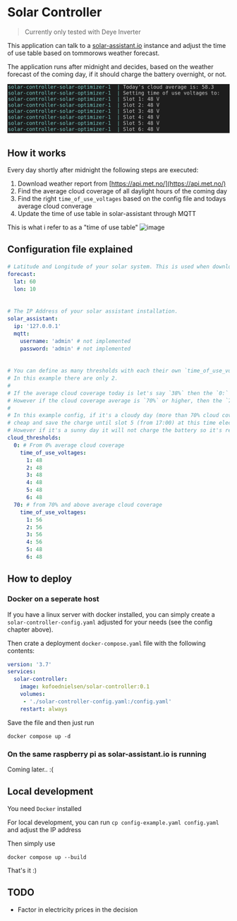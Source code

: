 # Solar Controller

> Currently only tested with Deye Inverter

This application can talk to a [solar-assistant.io](solar-assistant.io) instance and adjust the time of use table based on tommorows weather forecast.

The application runs after midnight and decides, based on the weather forecast of the coming day, if it should charge the battery overnight, or not.


<p align="center">
  <img src="/screenshot.png">
</p>

## How it works

Every day shortly after midnight the following steps are executed:

1. Download weather report from [https://api.met.no/](https://api.met.no/)
2. Find the average cloud coverage of all daylight hours of the coming day
3. Find the right `time_of_use_voltages` based on the config file and todays average cloud converage
4. Update the time of use table in solar-assistant through MQTT

This is what i refer to as a "time of use table"
![image](https://user-images.githubusercontent.com/51154775/220212642-51db6d08-9571-4e79-81bf-702c18ada20c.png)

## Configuration file explained

```yaml
# Latitude and Longitude of your solar system. This is used when downloading the weather forecast
forecast: 
  lat: 60
  lon: 10
  
  
# The IP Address of your solar assistant installation.
solar_assistant:
  ip: '127.0.0.1'
  mqtt:
    username: 'admin' # not implemented
    password: 'admin' # not implemented
    
    
# You can define as many thresholds with each their own `time_of_use_voltages` as you want.
# In this example there are only 2. 
#
# If the average cloud coverage today is let's say `38%` then the `0:` threshold table is selected.
# However if the cloud coverage average is `70%` or higher, then the `70:` table is selected.
#
# In this example config, if it's a cloudy day (more than 70% cloud coverage), the battery will charge at night when electricity is
# cheap and save the charge until slot 5 (from 17:00) at this time electricity is the most expense.
# However if it's a sunny day it will not charge the battery so it's ready to be solar charged throughout the day
cloud_thresholds:
  0: # From 0% average cloud coverage
    time_of_use_voltages:
      1: 48
      2: 48 
      3: 48
      4: 48
      5: 48
      6: 48
  70: # from 70% and above average cloud coverage
    time_of_use_voltages:
      1: 56
      2: 56
      3: 56
      4: 56
      5: 48
      6: 48
```


## How to deploy

### Docker on a seperate host

If you have a linux server with docker installed, you can simply create a `solar-controller-config.yaml` adjusted for your needs (see the config chapter above).

Then crate a deployment `docker-compose.yaml` file with the following contents:

```yaml
version: '3.7'    
services:    
  solar-controller:
    image: kofoednielsen/solar-controller:0.1
    volumes:
     - './solar-controller-config.yaml:/config.yaml'
    restart: always
```

Save the file and then just run 

```
docker compose up -d
```

### On the same raspberry pi as solar-assistant.io is running

Coming later.. :(

## Local development

You need `Docker` installed

For local development, you can run `cp config-example.yaml config.yaml` and adjust the IP address

Then simply use
```
docker compose up --build
```

That's it :)

## TODO

* Factor in electricity prices in the decision
